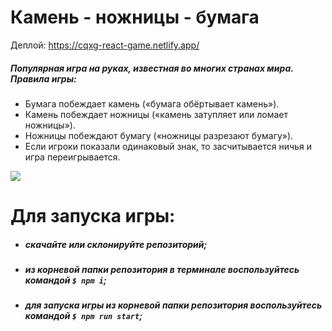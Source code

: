 # Камень - ножницы - бумага  

Деплой: https://cqxg-react-game.netlify.app/

##### Популярная игра на руках, известная во многих странах мира. Правила игры:  
- Бумага побеждает камень («бумага обёртывает камень»).  
- Камень побеждает ножницы («камень затупляет или ломает ножницы»).   
- Ножницы побеждают бумагу («ножницы разрезают бумагу»).  
- Если игроки показали одинаковый знак, то засчитывается ничья и игра переигрывается.  


![](http://images.vfl.ru/ii/1614772535/82015887/33541653.png)  

# Для запуска игры:  
- ##### скачайте или склонируйте репозиторий;  
- #####  из корневой папки репозитория в терминале воспользуйтесь командой `$ npm i`;  
- ##### для запуска игры из корневой папки репозитория воспользуйтесь командой `$ npm run start`;  
